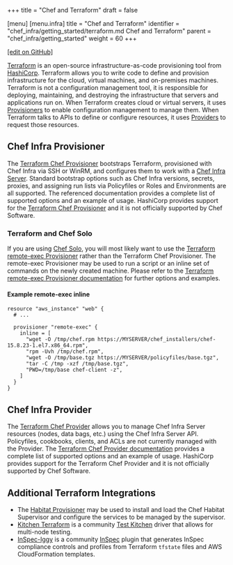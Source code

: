 +++
title = "Chef and Terraform"
draft = false

[menu]
  [menu.infra]
    title = "Chef and Terraform"
    identifier = "chef_infra/getting_started/terraform.md Chef and Terraform"
    parent = "chef_infra/getting_started"
    weight = 60
+++

[\[edit on GitHub\]](https://github.com/chef/chef-web-docs/blob/master/content/terraform.md)

[Terraform](https://www.terraform.io/) is an open-source infrastructure-as-code provisioning tool from [HashiCorp](https://www.hashicorp.com/). Terraform allows you to write code to define and provision infrastructure for the cloud, virtual machines, and on-premises machines. Terraform is not a configuration management tool, it is responsible for deploying, maintaining, and destroying the infrastructure that servers and applications run on. When Terraform creates cloud or virtual servers, it uses [Provisioners](https://www.terraform.io/docs/provisioners/index.html) to enable configuration management to manage them. When Terraform talks to APIs to define or configure resources, it uses [Providers](https://www.terraform.io/docs/providers/index.html) to request those resources.

## Chef Infra Provisioner

The [Terraform Chef Provisioner](https://www.terraform.io/docs/provisioners/chef.html) bootstraps Terraform, provisioned with Chef Infra via SSH or WinRM, and configures them to work with a [Chef Infra Server](/server_overview/). Standard bootstrap options such as Chef Infra versions, secrets, proxies, and assigning run lists via Policyfiles or Roles and Environments are all supported. The referenced documentation provides a complete list of supported options and an example of usage. HashiCorp provides support for the [Terraform Chef Provisioner](https://www.terraform.io/docs/provisioners/chef.html) and it is not officially supported by Chef Software.

### Terraform and Chef Solo

If you are using [Chef Solo](/chef_solo/), you will most likely want to use the [Terraform remote-exec Provisioner](https://www.terraform.io/docs/provisioners/remote-exec.html) rather than the Terraform Chef Provisioner. The remote-exec Provisioner may be used to run a script or an inline set of commands on the newly created machine. Please refer to the [Terraform remote-exec Provisioner documentation](https://www.terraform.io/docs/provisioners/remote-exec.html) for further options and examples.


#### Example remote-exec inline

```
resource "aws_instance" "web" {
  # ...

  provisioner "remote-exec" {
    inline = [
      "wget -O /tmp/chef.rpm https://MYSERVER/chef_installers/chef-15.8.23-1.el7.x86_64.rpm",
      "rpm -Uvh /tmp/chef.rpm",
      "wget -O /tmp/base.tgz https://MYSERVER/policyfiles/base.tgz",
      "tar -C /tmp -xzf /tmp/base.tgz",
      "PWD=/tmp/base chef-client -z",
    ]
  }
}
```

## Chef Infra Provider

The [Terraform Chef Provider](https://www.terraform.io/docs/providers/chef/index.html) allows you to manage Chef Infra Server resources (nodes, data bags, etc.) using the Chef Infra Server API. Policyfiles, cookbooks, clients, and ACLs are not currently managed with the Provider. The [Terraform Chef Provider documentation](https://www.terraform.io/docs/providers/chef/index.html) provides a complete list of supported options and an example of usage. HashiCorp provides support for the Terraform Chef Provider and it is not officially supported by Chef Software.

## Additional Terraform Integrations

* The [Habitat Provisioner](https://www.habitat.sh/docs/habitat-and-other-software/#habitat-and-provisioning) may be used to install and load the Chef Habitat Supervisor and configure the services to be managed by the supervisor.
* [Kitchen Terraform](https://newcontext-oss.github.io/kitchen-terraform/) is a community [Test Kitchen](/kitchen/) driver that allows for multi-node testing.
* [InSpec-Iggy](https://github.com/mattray/inspec-iggy/) is a community [InSpec](https://www.inspec.io/) plugin that generates InSpec compliance controls and profiles from Terraform `tfstate` files and AWS CloudFormation templates.
